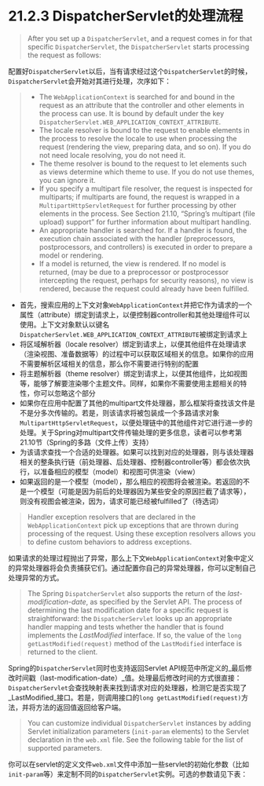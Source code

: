 # 21.2.3 DispatcherServlet的处理流程

> After you set up a `DispatcherServlet`, and a request comes in for that specific `DispatcherServlet`, the `DispatcherServlet` starts processing the request as follows:

配置好`DispatcherServlet`以后，当有请求经过这个`DispatcherServlet`的时候，`DispatcherServlet`会开始对其进行处理，次序如下：

> * The `WebApplicationContext` is searched for and bound in the request as an attribute that the controller and other elements in the process can use. It is bound by default under the key `DispatcherServlet.WEB_APPLICATION_CONTEXT_ATTRIBUTE`.
> * The locale resolver is bound to the request to enable elements in the process to resolve the locale to use when processing the request (rendering the view, preparing data, and so on). If you do not need locale resolving, you do not need it.
> * The theme resolver is bound to the request to let elements such as views determine which theme to use. If you do not use themes, you can ignore it.
> * If you specify a multipart file resolver, the request is inspected for multiparts; if multiparts are found, the request is wrapped in a `MultipartHttpServletRequest` for further processing by other elements in the process. See Section 21.10, “Spring’s multipart (file upload) support” for further information about multipart handling.
> * An appropriate handler is searched for. If a handler is found, the execution chain associated with the handler (preprocessors, postprocessors, and controllers) is executed in order to prepare a model or rendering.
> * If a model is returned, the view is rendered. If no model is returned, (may be due to a preprocessor or postprocessor intercepting the request, perhaps for security reasons), no view is rendered, because the request could already have been fulfilled.

* 首先，搜索应用的上下文对象`WebApplicationContext`并把它作为请求的一个属性（attribute）绑定到请求上，以便控制器controller和其他处理组件可以使用。上下文对象默认以键名`DispatcherServlet.WEB_APPLICATION_CONTEXT_ATTRIBUTE`被绑定到请求上
* 将区域解析器（locale resolver）绑定到请求上，以便其他组件在处理请求（渲染视图、准备数据等）的过程中可以获取区域相关的信息。如果你的应用不需要解析区域相关的信息，那么你不需要进行特别的配置
* 将主题解析器（theme resolver）绑定到请求上，以便其他组件，比如视图等，能够了解要渲染哪个主题文件。同样，如果你不需要使用主题相关的特性，你可以忽略这个部分
* 如果你在应用中配置了其他的multipart文件处理器，那么框架将查找该文件是不是分多次传输的。若是，则该请求将被包装成一个多路请求对象`MultipartHttpServletRequest`，以便处理链中的其他组件对它进行进一步的处理。关于Spring对multipart文件传输处理的更多信息，读者可以参考第21.10节（Spring的多路（文件上传）支持）
* 为该请求查找一个合适的处理器。如果可以找到对应的处理器，则与该处理器相关的整条执行链（前处理器、后处理器、控制器controller等）都会依次执行，以准备相应的模型（model）和视图可供渲染（view）
* 如果返回的是一个模型（model），那么相应的视图将会被渲染。若返回的不是一个模型（可能是因为前后的处理器因为某些安全的原因拦截了请求等），则没有视图会被渲染，因为，请求可能已经被fulfilled了（待选词）

> Handler exception resolvers that are declared in the `WebApplicationContext` pick up exceptions that are thrown during processing of the request. Using these exception resolvers allows you to define custom behaviors to address exceptions.

如果请求的处理过程抛出了异常，那么上下文`WebApplicationContext`对象中定义的异常处理器将会负责捕获它们。通过配置你自己的异常处理器，你可以定制自己处理异常的方式。

> The Spring `DispatcherServlet` also supports the return of the _last-modification-date_, as specified by the Servlet API. The process of determining the last modification date for a specific request is straightforward: the `DispatcherServlet` looks up an appropriate handler mapping and tests whether the handler that is found implements the _LastModified_ interface. If so, the value of the `long getLastModified(request)` method of the `LastModified` interface is returned to the client.

Spring的`DispatcherServlet`同时也支持返回Servlet API规范中所定义的_最后修改时间戳（last-modification-date）_值。处理最后修改时间的方式很直接：`DispatcherServlet`会查找映射表来找到请求对应的处理器，检测它是否实现了_LastModified_接口。若是，则调用接口的`long getLastModified(request)`方法，并将方法的返回值返回给客户端。

> You can customize individual `DispatcherServlet` instances by adding Servlet initialization parameters (`init-param` elements) to the Servlet declaration in the `web.xml` file. See the following table for the list of supported parameters.

你可以在servlet的定义文件`web.xml`文件中添加一些servlet的初始化参数（比如`init-param`等）来定制不同的`DispatcherServlet`实例。可选的参数请见下表：


